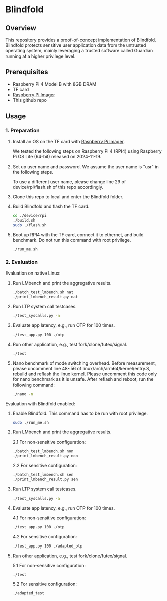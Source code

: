 # Blindfold

## Overview

This repository provides a proof-of-concept implementation of Blindfold.
Blindfold protects sensitive user application data from the untrusted operating system, mainly leveraging a trusted software called Guardian running at a higher privilege level.

## Prerequisites
- Raspberry Pi 4 Model B with 8GB DRAM
- TF card
- [Raspberry Pi Imager](https://www.raspberrypi.com/software/)
- This github repo

## Usage
### 1. Preparation
1. Install an OS on the TF card with [Raspberry Pi Imager](https://www.raspberrypi.com/software/).

    We tested the following steps on Raspberry Pi 4 (RPI4) using Raspberry Pi OS Lite (64-bit) released on 2024-11-19.
2. Set up user name and password. We assume the user name is "usr" in the following steps.

    To use a different user name, please change line 29 of device/rpi/flash.sh of this repo accordingly.
3. Clone this repo to local and enter the Blindfold folder.
4. Build Blindfold and flash the TF card.
    ```bash
    cd ./device/rpi
    ./build.sh
    sudo ./flash.sh
    ```
5. Boot up RPI4 with the TF card, connect it to ethernet, and build benchmark. Do not run this command with root privilege.
    ```bash
    ./run_me.sh
    ```

### 2. Evaluation
Evaluation on native Linux:
1. Run LMbench and print the aggregative results.
    ```bash
    ./batch_test_lmbench.sh nat
    ./print_lmbench_result.py nat
    ```
2. Run LTP system call testcases.
    ```bash
    ./test_syscalls.py -n
    ```
3. Evaluate app latency, e.g., run OTP for 100 times.
    ```bash
    ./test_app.py 100 ./otp
    ```
4. Run other application, e.g., test fork/clone/futex/signal.
    ```bash
    ./test
    ```
5. Nano benchmark of mode switching overhead.
    Before measurement, please uncomment line 48~56 of linux/arch/arm64/kernel/entry.S, rebuild and reflash the linux kernel. Please uncomment this code only for nano benchmark as it is unsafe. After reflash and reboot, run the following command:
    ```bash
    ./nano -n
    ```
Evaluation with Blindfold enabled:
1. Enable Blindfold. This command has to be run with root privilege.
    ```bash
    sudo ./run_me.sh
    ```
2. Run LMbench and print the aggregative results.

    2.1 For non-sensitive configuration:
    ```bash
    ./batch_test_lmbench.sh non
    ./print_lmbench_result.py non
    ```
    2.2 For sensitive configuration:
    ```bash
    ./batch_test_lmbench.sh sen
    ./print_lmbench_result.py sen
    ```
3. Run LTP system call testcases.
    ```bash
    ./test_syscalls.py -a
    ```
4. Evaluate app latency, e.g., run OTP for 100 times.

    4.1 For non-sensitive configuration:
    ```bash
    ./test_app.py 100 ./otp
    ```
    4.2 For sensitive configuration:
    ```bash
    ./test_app.py 100 ./adapted_otp
    ```
5. Run other application, e.g., test fork/clone/futex/signal.

    5.1 For non-sensitive configuration:
    ```bash
    ./test
    ```
    5.2 For sensitive configuration:
    ```bash
    ./adapted_test
    ```
